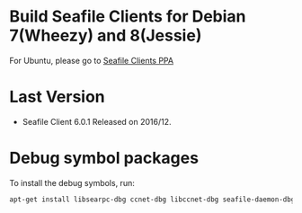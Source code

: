 # Build Seafile Clients for Debian 7(Wheezy) and 8(Jessie)

For Ubuntu, please go to [Seafile Clients PPA](https://code.launchpad.net/~seafile/+archive/ubuntu/seafile-client)

# Last Version

* Seafile Client 6.0.1 Released on 2016/12.

# Debug symbol packages

To install the debug symbols, run:

```sh
apt-get install libsearpc-dbg ccnet-dbg libccnet-dbg seafile-daemon-dbg libseafile-dbg seafile-gui-dbg
```

